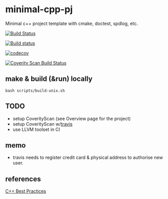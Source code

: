 # minimal-cpp-pj

Minimal c++ project template with cmake, doctest, spdlog, etc.

<!--- app.travis-co.com > choose repository > click on status badge next to repository name & github octocat -->
[![Build Status](https://app.travis-ci.com/jimbi-o/minimal-cpp-pj.svg?branch=main)](https://app.travis-ci.com/jimbi-o/minimal-cpp-pj)
<!--- copy from ci.appveyor.com/projects > choose project > Settings > Badges -->
[![Build status](https://ci.appveyor.com/api/projects/status/q887lixm7ao8n8f7?svg=true)](https://ci.appveyor.com/project/jimbi-o/minimal-cpp-pj)
<!--- app.codecov.io/gh -> chose repo from Repos > Settings > Badge -->
[![codecov](https://codecov.io/gh/jimbi-o/minimal-cpp-pj/branch/main/graph/badge.svg?token=DWEPDOCYQJ)](https://codecov.io/gh/jimbi-o/minimal-cpp-pj)
<!--- scan.coverity.com/dashboard > choose project > Project Settings > Coverity Scan Badge -->
[![Coverity Scan Build Status](https://scan.coverity.com/projects/24081/badge.svg)](https://scan.coverity.com/projects/jimbi-o-minimal-cpp-pj)

## make & build (&run) locally
```
bash scripts/build-unix.sh
```

## TODO

* setup CoverityScan (see Overview page for the project)
* setup CoverityScan w/[travis](https://scan.coverity.com/travis_ci)
* use LLVM toolset in CI

## memo

* travis needs to register credit card & physical address to authorise new user.

## references

[C++ Best Practices](https://lefticus.gitbooks.io/cpp-best-practices/content/02-Use_the_Tools_Available.html)
